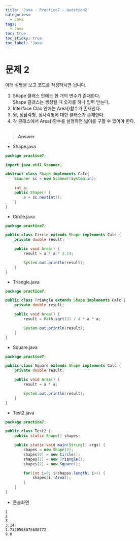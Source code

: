 ```yaml
---
title: 'Java - Practice7 - question2'
categories:
  - Java
tags:
  - Java
toc: true
toc_sticky: true
toc_label: 'Java'
---
```


# 문제 2

아래 설명을 보고 코드를 작성하시면 됩니다.

1. Shape 클래스 안에는 한 개의 변수가 존재한다.  
   Shape 클래스는 생성될 때 숫자를 하나 입력 받는다.
2. Interface Clac 안에는 Area()함수가 존재한다.
3. 원, 정삼각형, 정사각형에 대한 클래스가 존재한다.
4. 각 클래스에서 Area()함수를 실행하면 넓이를 구할 수 있어야 한다.  
   <br>

> **Answer**

- Shape.java

```java
package practice7;

import java.util.Scanner;

abstract class Shape implements Calc{
	Scanner sc = new Scanner(System.in);

	int a;
	public Shape() {
		a = sc.nextInt();
	}
}
```

- Circle.java

```java
package practice7;

public class Circle extends Shape implements Calc {
	private double result;

	public void Area() {
		result = a * a * 3.14;

		System.out.println(result);
	}
}
```

- Triangle.java

```java
package practice7;

public class Triangle extends Shape implements Calc {
	private double result;

	public void Area() {
		result = Math.sqrt(3) / 4 * a * a;

		System.out.println(result);
	}
}
```

- Square.java

```java
package practice7;

public class Square extends Shape implements Calc {
	private double result;

	public void Area() {
		result = a * a;

		System.out.println(result);
	}
}
```

- Test2.java

```java
package practice7;

public class Test2 {
	public static Shape[] shapes;

	public static void main(String[] args) {
		shapes = new Shape[3];
		shapes[0] = new Circle();
		shapes[1] = new Triangle();
		shapes[2] = new Square();

		for(int i=0; i<shapes.length; i++) {
			shapes[i].Area();
		}
	}
}
```

- 콘솔화면

```
1
2
3
3.14
1.7320508075688772
9.0
```

